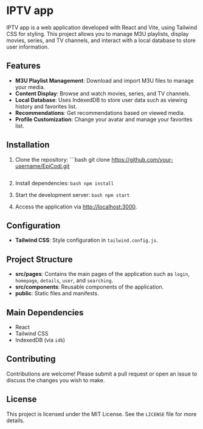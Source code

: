 # IPTV app

IPTV app is a web application developed with React and Vite, using Tailwind CSS for styling. This project allows you to manage M3U playlists, display movies, series, and TV channels, and interact with a local database to store user information.

## Features

- **M3U Playlist Management**: Download and import M3U files to manage your media.
- **Content Display**: Browse and watch movies, series, and TV channels.
- **Local Database**: Uses IndexedDB to store user data such as viewing history and favorites list.
- **Recommendations**: Get recommendations based on viewed media.
- **Profile Customization**: Change your avatar and manage your favorites list.

## Installation

1. Clone the repository:   ```bash
   git clone https://github.com/your-username/EpiCodi.git
   ```

2. Install dependencies:   ```bash
   npm install   ```

3. Start the development server:   ```bash
   npm start  ```

4. Access the application via [http://localhost:3000](http://localhost:3000).


## Configuration

- **Tailwind CSS**: Style configuration in `tailwind.config.js`.

## Project Structure

- **src/pages**: Contains the main pages of the application such as `login`, `homepage`, `details`, `user`, and `searching`.
- **src/components**: Reusable components of the application.
- **public**: Static files and manifests.

## Main Dependencies

- React
- Tailwind CSS
- IndexedDB (via `idb`)

## Contributing

Contributions are welcome! Please submit a pull request or open an issue to discuss the changes you wish to make.

## License

This project is licensed under the MIT License. See the `LICENSE` file for more details.
